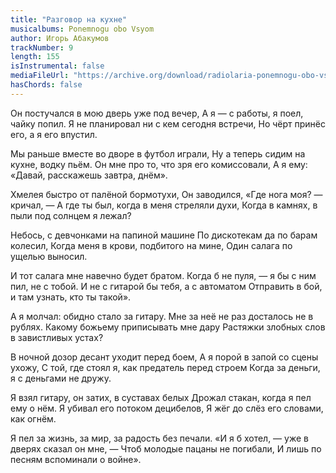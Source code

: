 ```yaml
---
title: "Разговор на кухне"
musicalbums: Ponemnogu obo Vsyom
author: Игорь Абакумов
trackNumber: 9
length: 155
isInstrumental: false
mediaFileUrl: "https://archive.org/download/radiolaria-ponemnogu-obo-vsyom/09-razgovor_na_kuhne.mp3"
hasChords: false
---
```


Он постучался в мою дверь уже под вечер,
А я — с работы, я поел, чайку попил.
Я не планировал ни с кем сегодня встречи,
Но чёрт принёс его, а я его впустил.

Мы раньше вместе во дворе в футбол играли,
Ну а теперь сидим на кухне, водку пьём.
Он мне про то, что зря его комиссовали,
А я ему: «Давай, расскажешь завтра, днём».

Хмелея быстро от палёной бормотухи,
Он заводился, «Где нога моя? — кричал, —
А где ты был, когда в меня стреляли духи,
Когда в камнях, в пыли под солнцем я лежал?

Небось, с девчонками на папиной машине
По дискотекам да по барам колесил,
Когда меня в крови, подбитого на мине,
Один салага по ущелью выносил.

И тот салага мне навечно будет братом.
Когда б не пуля, — я бы с ним пил, не с тобой.
И не с гитарой бы тебя, а с автоматом
Отправить в бой, и там узнать, кто ты такой».

А я молчал: обидно стало за гитару.
Мне за неё не раз досталось не в рублях.
Какому божьему приписывать мне дару
Растяжки злобных слов в завистливых устах?

В ночной дозор десант уходит перед боем,
А я порой в запой со сцены ухожу,
С той, где стоял я, как предатель перед строем
Когда за деньги, я с деньгами не дружу.

Я взял гитару, он затих, в суставах белых
Дрожал стакан, когда я пел ему о нём.
Я убивал его потоком децибелов,
Я жёг до слёз его словами, как огнём.

Я пел за жизнь, за мир, за радость без печали.
«И я б хотел, — уже в дверях сказал он мне, —
Чтоб молодые пацаны не погибали,
И лишь по песням вспоминали о войне».
